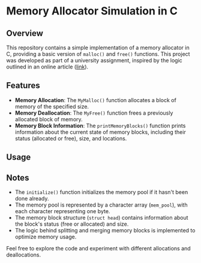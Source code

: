 # Memory Allocator Simulation in C

## Overview

This repository contains a simple implementation of a memory allocator in C, providing a basic version of `malloc()` and `free()` functions. This project was developed as part of a university assignment, inspired by the logic outlined in an online article ([link](https://everything1know.wordpress.com/2016/02/05/mymalloc-custom-memory-allocation-library/)).

## Features

- **Memory Allocation**: The `MyMalloc()` function allocates a block of memory of the specified size.
- **Memory Deallocation**: The `MyFree()` function frees a previously allocated block of memory.
- **Memory Block Information**: The `printMemoryBlocks()` function prints information about the current state of memory blocks, including their status (allocated or free), size, and locations.

## Usage


## Notes

- The `initialize()` function initializes the memory pool if it hasn't been done already.
- The memory pool is represented by a character array (`mem_pool`), with each character representing one byte.
- The memory block structure (`struct head`) contains information about the block's status (free or allocated) and size.
- The logic behind splitting and merging memory blocks is implemented to optimize memory usage.

Feel free to explore the code and experiment with different allocations and deallocations.
